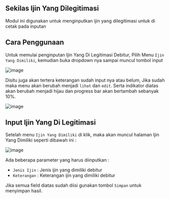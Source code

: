 ## Sekilas Ijin Yang Dilegitimasi

Modul ini digunakan untuk menginputkan ijin yang dilegitimasi untuk di cetak pada inputan

## Cara Penggunaan

Untuk memulai penginputan Ijin Yang Di Legitimasi Debitur, Pilih Menu `Ijin Yang Dimiliki`, kemudian buka dropdown nya sampai muncul tombol input 

![image](https://user-images.githubusercontent.com/45744788/202990422-9b02a0cb-4ad0-4c54-9b86-3d73827cb49b.png)

Disitu juga akan tertera keterangan sudah input nya atau belum, Jika sudah maka menu akan berubah menjadi `lihat` dan `edit`.
Serta indikator diatas akan berubah menjadi hijau dan progress bar akan bertambah sebanyak 10%.

![image](https://user-images.githubusercontent.com/45744788/202992947-b2029711-f850-4c13-8727-b53c940695c4.png)

## Input Ijin Yang Di Legitimasi

Setelah menu `Ijin Yang Dimiliki` di klik, maka akan muncul halaman Ijin Yang Dimiliki seperti dibawah ini : 

![image](https://user-images.githubusercontent.com/45744788/202990848-c82f6820-a0ea-4ab9-9572-8bf8ae6a8423.png)

Ada beberapa parameter yang harus diinputkan :

- `Jenis Ijin` : Jenis ijin yang dimiliki debitur
- `Keterangan` : Keterangan ijin yang dimiliki debitur

Jika semua field diatas sudah diisi gunakan tombol `Simpan` untuk menyimpan hasil.

